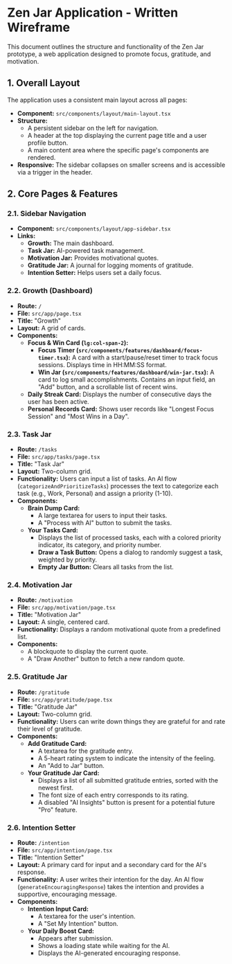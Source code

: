 # Zen Jar Application - Written Wireframe

This document outlines the structure and functionality of the Zen Jar prototype, a web application designed to promote focus, gratitude, and motivation.

## 1. Overall Layout

The application uses a consistent main layout across all pages:

- **Component:** `src/components/layout/main-layout.tsx`
- **Structure:**
  - A persistent sidebar on the left for navigation.
  - A header at the top displaying the current page title and a user profile button.
  - A main content area where the specific page's components are rendered.
- **Responsive:** The sidebar collapses on smaller screens and is accessible via a trigger in the header.

## 2. Core Pages & Features

### 2.1. Sidebar Navigation

- **Component:** `src/components/layout/app-sidebar.tsx`
- **Links:**
  - **Growth:** The main dashboard.
  - **Task Jar:** AI-powered task management.
  - **Motivation Jar:** Provides motivational quotes.
  - **Gratitude Jar:** A journal for logging moments of gratitude.
  - **Intention Setter:** Helps users set a daily focus.

### 2.2. Growth (Dashboard)

- **Route:** `/`
- **File:** `src/app/page.tsx`
- **Title:** "Growth"
- **Layout:** A grid of cards.
- **Components:**
  - **Focus & Win Card (`lg:col-span-2`):**
    - **Focus Timer (`src/components/features/dashboard/focus-timer.tsx`):** A card with a start/pause/reset timer to track focus sessions. Displays time in HH:MM:SS format.
    - **Win Jar (`src/components/features/dashboard/win-jar.tsx`):** A card to log small accomplishments. Contains an input field, an "Add" button, and a scrollable list of recent wins.
  - **Daily Streak Card:** Displays the number of consecutive days the user has been active.
  - **Personal Records Card:** Shows user records like "Longest Focus Session" and "Most Wins in a Day".

### 2.3. Task Jar

- **Route:** `/tasks`
- **File:** `src/app/tasks/page.tsx`
- **Title:** "Task Jar"
- **Layout:** Two-column grid.
- **Functionality:** Users can input a list of tasks. An AI flow (`categorizeAndPrioritizeTasks`) processes the text to categorize each task (e.g., Work, Personal) and assign a priority (1-10).
- **Components:**
  - **Brain Dump Card:**
    - A large textarea for users to input their tasks.
    - A "Process with AI" button to submit the tasks.
  - **Your Tasks Card:**
    - Displays the list of processed tasks, each with a colored priority indicator, its category, and priority number.
    - **Draw a Task Button:** Opens a dialog to randomly suggest a task, weighted by priority.
    - **Empty Jar Button:** Clears all tasks from the list.

### 2.4. Motivation Jar

- **Route:** `/motivation`
- **File:** `src/app/motivation/page.tsx`
- **Title:** "Motivation Jar"
- **Layout:** A single, centered card.
- **Functionality:** Displays a random motivational quote from a predefined list.
- **Components:**
  - A blockquote to display the current quote.
  - A "Draw Another" button to fetch a new random quote.

### 2.5. Gratitude Jar

- **Route:** `/gratitude`
- **File:** `src/app/gratitude/page.tsx`
- **Title:** "Gratitude Jar"
- **Layout:** Two-column grid.
- **Functionality:** Users can write down things they are grateful for and rate their level of gratitude.
- **Components:**
  - **Add Gratitude Card:**
    - A textarea for the gratitude entry.
    - A 5-heart rating system to indicate the intensity of the feeling.
    - An "Add to Jar" button.
  - **Your Gratitude Jar Card:**
    - Displays a list of all submitted gratitude entries, sorted with the newest first.
    - The font size of each entry corresponds to its rating.
    - A disabled "AI Insights" button is present for a potential future "Pro" feature.

### 2.6. Intention Setter

- **Route:** `/intention`
- **File:** `src/app/intention/page.tsx`
- **Title:** "Intention Setter"
- **Layout:** A primary card for input and a secondary card for the AI's response.
- **Functionality:** A user writes their intention for the day. An AI flow (`generateEncouragingResponse`) takes the intention and provides a supportive, encouraging message.
- **Components:**
  - **Intention Input Card:**
    - A textarea for the user's intention.
    - A "Set My Intention" button.
  - **Your Daily Boost Card:**
    - Appears after submission.
    - Shows a loading state while waiting for the AI.
    - Displays the AI-generated encouraging response.
